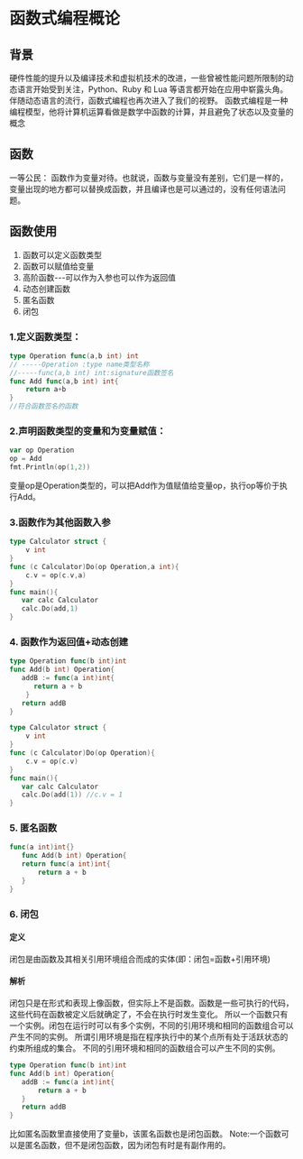 # 函数式编程概论
## 背景
硬件性能的提升以及编译技术和虚拟机技术的改进，一些曾被性能问题所限制的动态语言开始受到关注，Python、Ruby 和 Lua 等语言都开始在应用中崭露头角。
伴随动态语言的流行，函数式编程也再次进入了我们的视野。
函数式编程是一种编程模型，他将计算机运算看做是数学中函数的计算，并且避免了状态以及变量的概念

## 函数
一等公民：
函数作为变量对待。也就说，函数与变量没有差别，它们是一样的，变量出现的地方都可以替换成函数，并且编译也是可以通过的，没有任何语法问题。

## 函数使用
1. 函数可以定义函数类型
2. 函数可以赋值给变量
3. 高阶函数---可以作为入参也可以作为返回值
4. 动态创建函数
5. 匿名函数
6. 闭包

### 1.定义函数类型：
```go
type Operation func(a,b int) int
// -----Operation :type name类型名称
//-----func(a,b int) int:signature函数签名
func Add func(a,b int) int{
    return a+b
}
//符合函数签名的函数
```

### 2.声明函数类型的变量和为变量赋值：
```go
var op Operation
op = Add
fmt.Println(op(1,2))
```
变量op是Operation类型的，可以把Add作为值赋值给变量op，执行op等价于执行Add。

### 3.函数作为其他函数入参
```go
type Calculator struct {
    v int
}
func (c Calculator)Do(op Operation,a int){
    c.v = op(c.v,a)
}
func main(){
   var calc Calculator
   calc.Do(add,1)
}
```


### 4. 函数作为返回值+动态创建
```go
type Operation func(b int)int
func Add(b int) Operation{
   addB := func(a int)int{
      return a + b
    }
   return addB
}

type Calculator struct {
    v int
}
func (c Calculator)Do(op Operation){
    c.v = op(c.v)
}
func main(){
   var calc Calculator
   calc.Do(add(1)) //c.v = 1
}
```


### 5. 匿名函数
```go
func(a int)int{}
   func Add(b int) Operation{
   return func(a int)int{
       return a + b
   }
}
```


### 6. 闭包
#### 定义
闭包是由函数及其相关引用环境组合而成的实体(即：闭包=函数+引用环境)   
#### 解析
闭包只是在形式和表现上像函数，但实际上不是函数。函数是一些可执行的代码，这些代码在函数被定义后就确定了，不会在执行时发生变化。
所以一个函数只有一个实例。闭包在运行时可以有多个实例，不同的引用环境和相同的函数组合可以产生不同的实例。
所谓引用环境是指在程序执行中的某个点所有处于活跃状态的约束所组成的集合。
不同的引用环境和相同的函数组合可以产生不同的实例。

```go
type Operation func(b int)int
func Add(b int) Operation{
   addB := func(a int)int{
       return a + b
   }
   return addB
}
```

比如匿名函数里直接使用了变量b，该匿名函数也是闭包函数。
Note:一个函数可以是匿名函数，但不是闭包函数，因为闭包有时是有副作用的。
